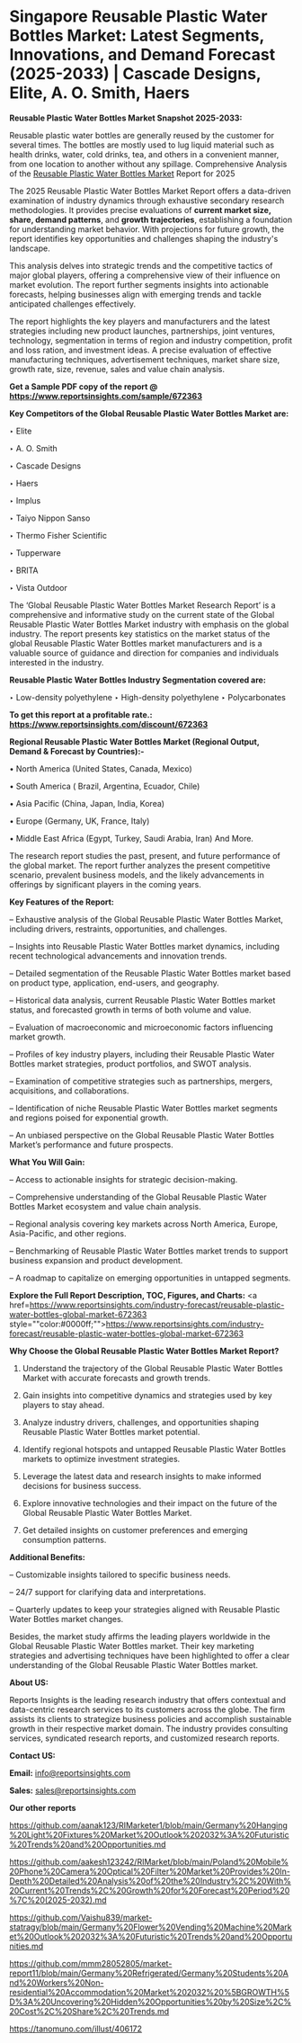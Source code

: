 # Singapore Reusable Plastic Water Bottles Market: Latest Segments, Innovations, and Demand Forecast (2025-2033) | Cascade Designs, Elite, A. O. Smith, Haers

<strong>Reusable Plastic Water Bottles Market Snapshot 2025-2033:</strong>

Reusable plastic water bottles are generally reused by the customer for several times. The bottles are mostly used to lug liquid material such as health drinks, water, cold drinks, tea, and others in a convenient manner, from one location to another without any spillage. Comprehensive Analysis of the <a href=https://www.reportsinsights.com/sample/672363>Reusable Plastic Water Bottles Market</a> Report for 2025

The 2025 Reusable Plastic Water Bottles Market Report offers a data-driven examination of industry dynamics through exhaustive secondary research methodologies. It provides precise evaluations of <strong>current market size, share, demand patterns</strong>, and <strong>growth trajectories</strong>, establishing a foundation for understanding market behavior. With projections for future growth, the report identifies key opportunities and challenges shaping the industry's landscape.

This analysis delves into strategic trends and the competitive tactics of major global players, offering a comprehensive view of their influence on market evolution. The report further segments insights into actionable forecasts, helping businesses align with emerging trends and tackle anticipated challenges effectively.

The report highlights the key players and manufacturers and the latest strategies including new product launches, partnerships, joint ventures, technology, segmentation in terms of region and industry competition, profit and loss ration, and investment ideas. A precise evaluation of effective manufacturing techniques, advertisement techniques, market share size, growth rate, size, revenue, sales and value chain analysis.

<strong>Get a Sample PDF copy of the report @ <a href=https://www.reportsinsights.com/sample/672363 style=color:#0000ff;>https://www.reportsinsights.com/sample/672363</a></strong>

<strong>Key Competitors of the Global Reusable Plastic Water Bottles Market are:</strong>

‣ Elite

‣ A. O. Smith

‣ Cascade Designs

‣ Haers

‣ Implus

‣ Taiyo Nippon Sanso

‣ Thermo Fisher Scientific

‣ Tupperware

‣ BRITA

‣ Vista Outdoor

The ‘Global Reusable Plastic Water Bottles Market Research Report’ is a comprehensive and informative study on the current state of the Global Reusable Plastic Water Bottles Market industry with emphasis on the global industry. The report presents key statistics on the market status of the global Reusable Plastic Water Bottles market manufacturers and is a valuable source of guidance and direction for companies and individuals interested in the industry.

<strong>Reusable Plastic Water Bottles Industry Segmentation covered are:</strong>

‣ Low-density polyethylene
‣ High-density polyethylene
‣ Polycarbonates

<strong>To get this report at a profitable rate.: <a href=https://www.reportsinsights.com/discount/672363 style=color:#0000ff;>https://www.reportsinsights.com/discount/672363</a></strong>

<strong>Regional Reusable Plastic Water Bottles Market (Regional Output, Demand &amp; Forecast by Countries):-</strong>

• North America (United States, Canada, Mexico)

• South America ( Brazil, Argentina, Ecuador, Chile)

• Asia Pacific (China, Japan, India, Korea)

• Europe (Germany, UK, France, Italy)

• Middle East Africa (Egypt, Turkey, Saudi Arabia, Iran) And More.

The research report studies the past, present, and future performance of the global market. The report further analyzes the present competitive scenario, prevalent business models, and the likely advancements in offerings by significant players in the coming years.

<strong>Key Features of the Report:</strong>

– Exhaustive analysis of the Global Reusable Plastic Water Bottles Market, including drivers, restraints, opportunities, and challenges.

– Insights into Reusable Plastic Water Bottles market dynamics, including recent technological advancements and innovation trends.

– Detailed segmentation of the Reusable Plastic Water Bottles market based on product type, application, end-users, and geography.

– Historical data analysis, current Reusable Plastic Water Bottles market status, and forecasted growth in terms of both volume and value.

– Evaluation of macroeconomic and microeconomic factors influencing market growth.

– Profiles of key industry players, including their Reusable Plastic Water Bottles market strategies, product portfolios, and SWOT analysis.

– Examination of competitive strategies such as partnerships, mergers, acquisitions, and collaborations.

– Identification of niche Reusable Plastic Water Bottles market segments and regions poised for exponential growth.

– An unbiased perspective on the Global Reusable Plastic Water Bottles Market’s performance and future prospects.

<strong>What You Will Gain:</strong>

– Access to actionable insights for strategic decision-making.

– Comprehensive understanding of the Global Reusable Plastic Water Bottles Market ecosystem and value chain analysis.

– Regional analysis covering key markets across North America, Europe, Asia-Pacific, and other regions.

– Benchmarking of Reusable Plastic Water Bottles market trends to support business expansion and product development.

– A roadmap to capitalize on emerging opportunities in untapped segments.

<strong>Explore the Full Report Description, TOC, Figures, and Charts:</strong>
<a href=https://www.reportsinsights.com/industry-forecast/reusable-plastic-water-bottles-global-market-672363 style=""color:#0000ff;"">https://www.reportsinsights.com/industry-forecast/reusable-plastic-water-bottles-global-market-672363</a>

<strong>Why Choose the Global Reusable Plastic Water Bottles Market Report?</strong>

1. Understand the trajectory of the Global Reusable Plastic Water Bottles Market with accurate forecasts and growth trends.

2. Gain insights into competitive dynamics and strategies used by key players to stay ahead.

3. Analyze industry drivers, challenges, and opportunities shaping Reusable Plastic Water Bottles market potential.

4. Identify regional hotspots and untapped Reusable Plastic Water Bottles markets to optimize investment strategies.

5. Leverage the latest data and research insights to make informed decisions for business success.

6. Explore innovative technologies and their impact on the future of the Global Reusable Plastic Water Bottles Market.

7. Get detailed insights on customer preferences and emerging consumption patterns.

<strong>Additional Benefits:</strong>

– Customizable insights tailored to specific business needs.

– 24/7 support for clarifying data and interpretations.

– Quarterly updates to keep your strategies aligned with Reusable Plastic Water Bottles market changes.

Besides, the market study affirms the leading players worldwide in the Global Reusable Plastic Water Bottles market. Their key marketing strategies and advertising techniques have been highlighted to offer a clear understanding of the Global Reusable Plastic Water Bottles market.

<strong><strong>About US</strong>:</strong>

Reports Insights is the leading research industry that offers contextual and data-centric research services to its customers across the globe. The firm assists its clients to strategize business policies and accomplish sustainable growth in their respective market domain. The industry provides consulting services, syndicated research reports, and customized research reports.

<strong>Contact US:</strong>

<p class=><b>Email:</b> <a href=mailto:info@reportsinsights.com>info@reportsinsights.com</a></p>
<p class=><b>Sales:</b> <a href=mailto:sales@reportsinsights.com>sales@reportsinsights.com</a></p>

<strong>Our other reports</strong>

<a href=https://github.com/aanak123/RIMarketer1/blob/main/Germany%20Hanging%20Light%20Fixtures%20Market%20Outlook%202032%3A%20Futuristic%20Trends%20and%20Opportunities.md>https://github.com/aanak123/RIMarketer1/blob/main/Germany%20Hanging%20Light%20Fixtures%20Market%20Outlook%202032%3A%20Futuristic%20Trends%20and%20Opportunities.md</a>

<a href=https://github.com/aakesh123242/RIMarket/blob/main/Poland%20Mobile%20Phone%20Camera%20Optical%20Filter%20Market%20Provides%20In-Depth%20Detailed%20Analysis%20of%20the%20Industry%2C%20With%20Current%20Trends%2C%20Growth%20for%20Forecast%20Period%20%7C%20(2025-2032).md>https://github.com/aakesh123242/RIMarket/blob/main/Poland%20Mobile%20Phone%20Camera%20Optical%20Filter%20Market%20Provides%20In-Depth%20Detailed%20Analysis%20of%20the%20Industry%2C%20With%20Current%20Trends%2C%20Growth%20for%20Forecast%20Period%20%7C%20(2025-2032).md</a>

<a href=https://github.com/Vaishu839/market-statragy/blob/main/Germany%20Flower%20Vending%20Machine%20Market%20Outlook%202032%3A%20Futuristic%20Trends%20and%20Opportunities.md>https://github.com/Vaishu839/market-statragy/blob/main/Germany%20Flower%20Vending%20Machine%20Market%20Outlook%202032%3A%20Futuristic%20Trends%20and%20Opportunities.md</a>

<a href=https://github.com/mmm28052805/market-report11/blob/main/Germany%20Refrigerated/Germany%20Students%20And%20Workers%20Non-residential%20Accommodation%20Market%202032%20%5BGROWTH%5D%3A%20Uncovering%20Hidden%20Opportunities%20by%20Size%2C%20Cost%2C%20Share%2C%20Trends.md>https://github.com/mmm28052805/market-report11/blob/main/Germany%20Refrigerated/Germany%20Students%20And%20Workers%20Non-residential%20Accommodation%20Market%202032%20%5BGROWTH%5D%3A%20Uncovering%20Hidden%20Opportunities%20by%20Size%2C%20Cost%2C%20Share%2C%20Trends.md</a>

<a href=https://tanomuno.com/illust/406172>https://tanomuno.com/illust/406172</a>
